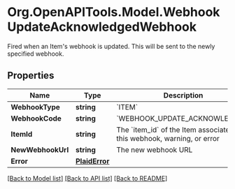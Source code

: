 # Org.OpenAPITools.Model.WebhookUpdateAcknowledgedWebhook
Fired when an Item's webhook is updated. This will be sent to the newly specified webhook.

## Properties

Name | Type | Description | Notes
------------ | ------------- | ------------- | -------------
**WebhookType** | **string** | &#x60;ITEM&#x60; | 
**WebhookCode** | **string** | &#x60;WEBHOOK_UPDATE_ACKNOWLEDGED&#x60; | 
**ItemId** | **string** | The &#x60;item_id&#x60; of the Item associated with this webhook, warning, or error | 
**NewWebhookUrl** | **string** | The new webhook URL | 
**Error** | [**PlaidError**](PlaidError.md) |  | [optional] 

[[Back to Model list]](../README.md#documentation-for-models) [[Back to API list]](../README.md#documentation-for-api-endpoints) [[Back to README]](../README.md)

